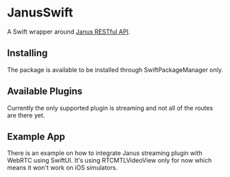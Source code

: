 # JanusSwift

A Swift wrapper around [Janus RESTful API](https://janus.conf.meetecho.com/docs/rest.html).

## Installing

The package is available to be installed through SwiftPackageManager only.

## Available Plugins

Currently the only supported plugin is streaming and not all of the routes are there yet.

## Example App

There is an example on how to integrate Janus streaming plugin with WebRTC using SwiftUI. It's using RTCMTLVideoView only for now which means it won't work on iOS simulators.
